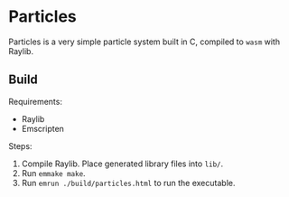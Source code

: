 # Particles

Particles is a very simple particle system built in C, compiled to `wasm` with Raylib.

## Build

Requirements:

-   Raylib
-   Emscripten

Steps:

1. Compile Raylib. Place generated library files into `lib/`.
2. Run `emmake make`.
3. Run `emrun ./build/particles.html` to run the executable.
